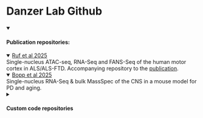 # Danzer Lab Github

<details open>
 <summary>
  <h4>Publication repositories:</h4>
 </summary>
 
<details open>
<summary><a href="https://github.com/DanzerLab/ALS_Brain_Multiome" title="Github repository" >Ruf et al 2025</a></summary>
Single-nucleus ATAC-seq, RNA-Seq and FANS-Seq of the human motor cortex in ALS/ALS-FTD. Accompanying repository to the <a href="https://pubmed.ncbi.nlm.nih.gov/" title="Publication on PubMed">publication</a>. 
</details> 

<details open>
 <summary>
 <a href="https://github.com/DanzerLab/snRNA_PDMouseModel_Age" title = "Github repository">Bopp et al 2025</a>
 </summary> 
 Single-nucleus RNA-Seq & bulk MassSpec of the CNS in a mouse model for PD and aging. 
</details>

<details>
 <summary>
  <h4>Custom code repositories</h4>
 </summary>
</details>

